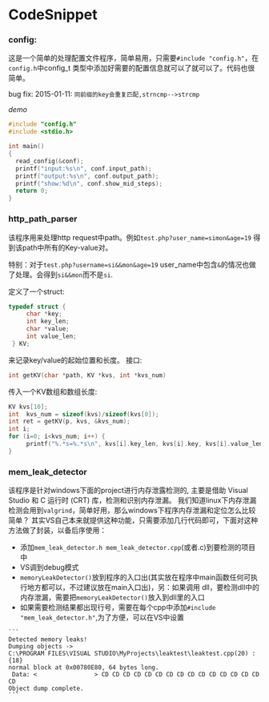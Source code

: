 CodeSnippet
===========

### config:
  这是一个简单的处理配置文件程序，简单易用，只需要`#include "config.h"`，在`config.h`中config_t 类型中添加好需要的配置信息就可以了就可以了。代码也很简单。
  
  bug fix:
  2015-01-11: `同前缀的key会重复匹配,strncmp-->strcmp`
  
  *demo*
  ``` c
  #include "config.h"
  #include <stdio.h>
  
  int main()
  {
  	read_config(&conf);
  	printf("input:%s\n", conf.input_path);
  	printf("output:%s\n", conf.output_path);
  	printf("show:%d\n", conf.show_mid_steps);
  	return 0;
  }
  ```
### http_path_parser
   该程序用来处理http request中path。例如`test.php?user_name=simon&age=19`
   得到该path中所有的Key-value对。
   
   特别：对于`test.php?username=si&&mon&age=19` user_name中包含`&`的情况也做了处理。会得到`si&&mon`而不是`si`.
   
   定义了一个struct:
   ```c
   typedef struct {
	    char *key;
	    int key_len;
	    char *value;
	    int value_len;
	} KV;
   ```
   来记录key/value的起始位置和长度。
   接口:
   ```c
   int getKV(char *path, KV *kvs, int *kvs_num)
   ```
   传入一个KV数组和数组长度:
   ```c
   KV kvs[10];
   int  kvs_num = sizeof(kvs)/sizeof(kvs[0]);
   int ret = getKV(p, kvs, &kvs_num);
   int i;
   for (i=0; i<kvs_num; i++) {
        printf("%.*s=%.*s\n", kvs[i].key_len, kvs[i].key, kvs[i].value_len, kvs[i].value);
   }
   ```
### mem_leak_detector
   该程序是针对windows下面的project进行内存泄露检测的, 主要是借助 Visual Studio 和 C 运行时 (CRT) 库，检测和识别内存泄漏。
   我们知道linux下内存泄漏检测会用到`valgrind`，简单好用，那么windows下程序内存泄漏和定位怎么比较简单？
   其实VS自己本来就提供这种功能，只需要添加几行代码即可，下面对这种方法做了封装，以备后序使用：
   * 添加`mem_leak_detector.h mem_leak_detector.cpp`(或者.c)到要检测的项目中
   * VS调到debug模式
   * `memoryLeakDetector()`放到程序的入口出(其实放在程序中main函数任何可执行地方都可以，不过建议放在main入口出)，另：如果调用       dll，要检测dll中的内存泄漏，需要把`memoryLeakDetector()`放入到dll里的入口
   * 如果需要检测结果都出现行号，需要在每个cpp中添加`#include "mem_leak_detector.h"`,为了方便，可以在VS中设置
   
    ```
    Detected memory leaks!
    Dumping objects ->
    C:\PROGRAM FILES\VISUAL STUDIO\MyProjects\leaktest\leaktest.cpp(20) : {18}
    normal block at 0x00780E80, 64 bytes long.
     Data: <                > CD CD CD CD CD CD CD CD CD CD CD CD CD CD CD CD
    Object dump complete.
    ```
    
   
